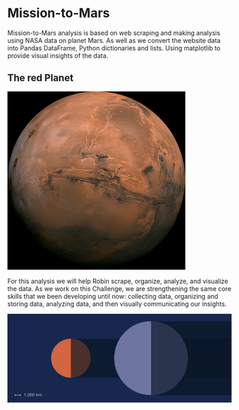# Mission-to-Mars

Mission-to-Mars analysis is based on web scraping and making analysis using NASA data on planet Mars. As well as we convert the website data into Pandas DataFrame, Python dictionaries and lists. Using matplotlib to provide visual insights of the data.

## The red Planet
![mars](/Resources/mars.png)

For this analysis we will help Robin scrape, organize, analyze, and visualize the data. As we work on this Challenge, we are strengthening the same core skills that we been developing until now: collecting data, organizing and storing data, analyzing data, and then visually communicating our insights.

![mars-size](/Resources/mars-size.png)
